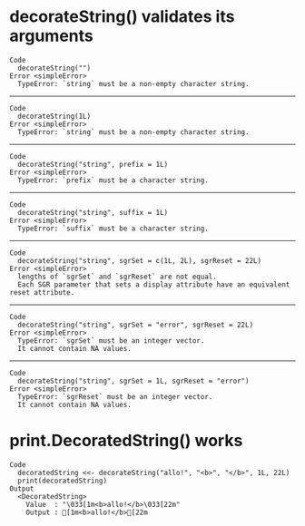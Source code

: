 # decorateString() validates its arguments

    Code
      decorateString("")
    Error <simpleError>
      TypeError: `string` must be a non-empty character string.

---

    Code
      decorateString(1L)
    Error <simpleError>
      TypeError: `string` must be a non-empty character string.

---

    Code
      decorateString("string", prefix = 1L)
    Error <simpleError>
      TypeError: `prefix` must be a character string.

---

    Code
      decorateString("string", suffix = 1L)
    Error <simpleError>
      TypeError: `suffix` must be a character string.

---

    Code
      decorateString("string", sgrSet = c(1L, 2L), sgrReset = 22L)
    Error <simpleError>
      lengths of `sgrSet` and `sgrReset` are not equal.
      Each SGR parameter that sets a display attribute have an equivalent reset attribute.

---

    Code
      decorateString("string", sgrSet = "error", sgrReset = 22L)
    Error <simpleError>
      TypeError: `sgrSet` must be an integer vector.
      It cannot contain NA values.

---

    Code
      decorateString("string", sgrSet = 1L, sgrReset = "error")
    Error <simpleError>
      TypeError: `sgrReset` must be an integer vector.
      It cannot contain NA values.

# print.DecoratedString() works

    Code
      decoratedString <<- decorateString("allo!", "<b>", "</b>", 1L, 22L)
      print(decoratedString)
    Output
      <DecoratedString>
        Value  : "\033[1m<b>allo!</b>\033[22m"
        Output : [1m<b>allo!</b>[22m

